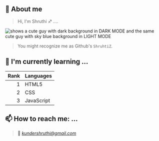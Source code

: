 ## 👋 About me

> Hi, I'm Shruthi ♐ ....


<picture>
 <source media="(prefers-color-scheme: dark)" srcset="https://user-images.githubusercontent.com/95579557/205257737-a3c13a6d-503b-43da-b2df-30d3c0920780.jpg">
 <source media="(prefers-color-scheme: light)" srcset="https://user-images.githubusercontent.com/95579557/205258204-d662afa4-9fbd-4e39-b99f-28c5929b9ef4.jpg">
 <img alt="shows a cute guy with dark background in DARK MODE and the same cute guy with sky blue background in LIGHT MODE" src="https://user-images.githubusercontent.com/95579557/205257737-a3c13a6d-503b-43da-b2df-30d3c0920780.jpg">
</picture>

> You might recognize me as Github's `ShruhtiZ`.


## 🌱 I'm currently learning ...

| Rank | Languages |
|-----:|-----------|
|     1| HTML5     |
|     2| CSS       |
|     3| JavaScript|


## 📫 How to reach me: ...

> 📧 *kundershruthi@gmail.com*

<!--
**ShruthiZ/ShruthiZ** is a ✨ _special_ ✨ repository because its `README.md` (this file) appears on your GitHub profile.

- 🔭 I’m currently working on ...
- 🌱 I’m currently learning ...
- 👯 I’m looking to collaborate on ...
- 🤔 I’m looking for help with ...
- 💬 Ask me about ...
- 📫 How to reach me: ...
- 😄 Pronouns: ...
- ⚡ Fun fact: ...
-->
